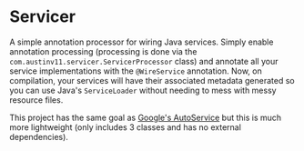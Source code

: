 # Servicer
A simple annotation processor for wiring Java services. Simply enable annotation processing 
(processing is done via the `com.austinv11.servicer.ServicerProcessor` class) and annotate all your service implementations with the
`@WireService` annotation. Now, on compilation, your services will have their associated metadata generated so you can use Java's
`ServiceLoader` without needing to mess with messy resource files. 

This project has the same goal as [Google's AutoService](https://github.com/google/auto/tree/master/service) but this is much more 
lightweight (only includes 3 classes and has no external dependencies).
